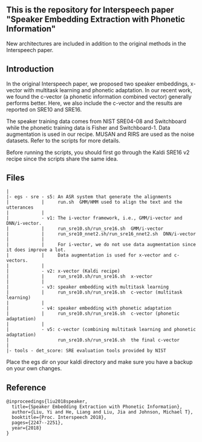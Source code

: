 ## This is the repository for Interspeech paper "Speaker Embedding Extraction with Phonetic Information" 

New architectures are included in addition to the original methods in the Interspeech paper.

## Introduction

In the original Interspeech paper, we proposed two speaker embeddings, x-vector with multitask learning and phonetic adaptation. 
In our recent work, we found the c-vector (a phonetic information combined vector) generally performs better. Here, we also include the c-vector and the results are reported on SRE10 and SRE16. 

The speaker training data comes from NIST SRE04-08 and Switchboard while the phonetic training data is Fisher and Switchboard-1. Data augmentation is used in our recipe. MUSAN and RIRS are used as the noise datasets. Refer to the scripts for more details. 

Before running the scripts, you should first go through the Kaldi SRE16 v2 recipe since the scripts share the same idea.

## Files

```
|
|- egs - sre - s5: An ASR system that generate the alignments
|            |     run.sh  GMM/HMM used to align the text and the utterances
|            |
|            - v1: The i-vector framework, i.e., GMM/i-vector and DNN/i-vector. 
|            |     run_sre10.sh/run_sre16.sh  GMM/i-vector
|            |     run_sre10_nnet2.sh/run_sre16_nnet2.sh  DNN/i-vector
|            |    
|            |     For i-vector, we do not use data augmentation since it does improve a lot.
|            |     Data augmentation is used for x-vector and c-vectors. 
|            |
|            - v2: x-vector (Kaldi recipe)
|            |     run_sre10.sh/run_sre16.sh  x-vector
|            |
|            - v3: speaker embedding with multitask learning
|            |     run_sre10.sh/run_sre16.sh  c-vector (multitask learning)
|            |
|            - v4: speaker embedding with phonetic adaptation
|            |     run_sre10.sh/run_sre16.sh  c-vector (phonetic adaptation)
|            |     
|            - v5: c-vector (combining multitask learning and phonetic adaptation)
|                  run_sre10.sh/run_sre16.sh  the final c-vector
|
|- tools - det_score: SRE evaluation tools provided by NIST
```

Place the egs dir on your kaldi directory and make sure you have a backup on your own changes.

## Reference

```
@inproceedings{liu2018speaker,
  title={Speaker Embedding Extraction with Phonetic Information},
  author={Liu, Yi and He, Liang and Liu, Jia and Johnson, Michael T},
  booktitle={Proc. Interspeech 2018},
  pages={2247--2251},
  year={2018}
}
```

